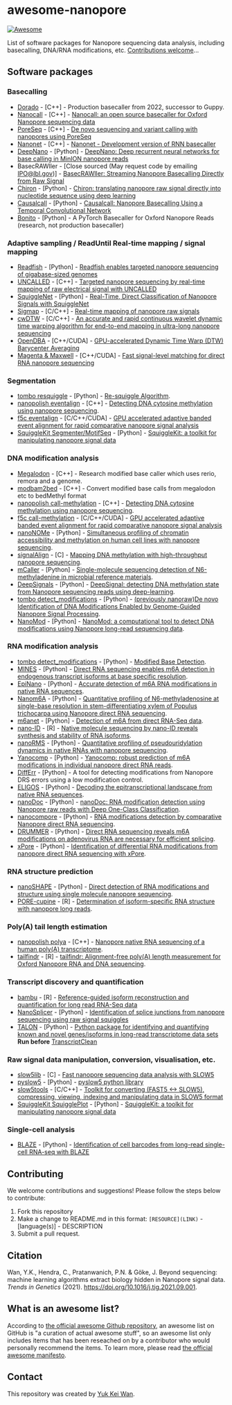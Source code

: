 # awesome-nanopore

[![Awesome](https://awesome.re/badge.svg)](https://awesome.re)

List of software packages for Nanopore sequencing data analysis, including basecalling, DNA/RNA modifications, etc. [Contributions welcome](https://github.com/goekelab/awesome-nanopore#contributing)...

## Software packages

### Basecalling

- [Dorado](https://github.com/nanoporetech/dorado) - [C++] - Production basecaller from 2022, successor to Guppy.
- [Nanocall](https://github.com/mateidavid/nanocall) - [C++] - [Nanocall: an open source basecaller for Oxford Nanopore sequencing data](https://academic.oup.com/bioinformatics/article/33/1/49/2525680)
- [PoreSeq](https://github.com/tszalay/poreseq) - [C++] - [De novo sequencing and variant calling with nanopores using PoreSeq](https://www.nature.com/articles/nbt.3360)
- [Nanonet](https://github.com/ProgramFiles/nanonet) - [C++] - [Nanonet - Development version of RNN basecaller](https://github.com/ProgramFiles/nanonet)
- [DeepNano](https://github.com/jeammimi/deepnano) - [Python] - [DeepNano: Deep recurrent neural networks for base calling in MinION nanopore reads](https://journals.plos.org/plosone/article?id=10.1371/journal.pone.0178751)
- BasecRAWller - [Close sourced (May request code by emailing IPO@lbl.gov)] - [BasecRAWller: Streaming Nanopore Basecalling Directly from Raw Signal](https://www.biorxiv.org/content/10.1101/133058v1)
- [Chiron](https://github.com/haotianteng/Chiron) - [Python] - [Chiron: translating nanopore raw signal directly into nucleotide sequence using deep learning](https://academic.oup.com/gigascience/article/7/5/giy037/4966989)
- [Causalcall](https://github.com/scutbioinformatic/causalcall) - [Python] - [Causalcall: Nanopore Basecalling Using a Temporal Convolutional Network](https://www.frontiersin.org/articles/10.3389/fgene.2019.01332/full)
- [Bonito](https://github.com/nanoporetech/bonito) - [Python] - A PyTorch Basecaller for Oxford Nanopore Reads (research, not production basecaller)

### Adaptive sampling / ReadUntil Real-time mapping / signal mapping

- [Readfish](https://github.com/LooseLab/readfish) - [Python] - [Readfish enables targeted nanopore sequencing of gigabase-sized genomes](https://www.nature.com/articles/s41587-020-00746-x)
- [UNCALLED](https://github.com/skovaka/UNCALLED) - [C++] - [Targeted nanopore sequencing by real-time mapping of raw electrical signal with UNCALLED](https://www.nature.com/articles/s41587-020-0731-9)
- [SquiggleNet](https://github.com/welch-lab/SquiggleNet) - [Python] - [Real-Time, Direct Classification of Nanopore Signals with SquiggleNet](https://www.biorxiv.org/content/10.1101/2021.01.15.426907v2)
- [Sigmap](https://github.com/haowenz/sigmap) - [C/C++] - [Real-time mapping of nanopore raw signals 
](https://academic.oup.com/bioinformatics/article/37/Supplement_1/i477/6319675)
- [cwDTW](https://github.com/realbigws/cwDTW) - [C/C++] - [An accurate and rapid continuous wavelet dynamic time warping algorithm for end-to-end mapping in ultra-long nanopore sequencing](https://academic.oup.com/bioinformatics/article/34/17/i722/5093233)
- [OpenDBA](https://github.com/nodrogluap/OpenDBA) - [C++/CUDA] - [GPU-accelerated Dynamic Time Warp (DTW) Barycenter Averaging](https://github.com/nodrogluap/OpenDBA#how-do-i-use-this-for-oxford-nanopore-data)
- [Magenta & Maxwell](https://github.com/nodrogluap/maxwell) - [C++/CUDA] - [Fast signal-level matching for direct RNA nanopore sequencing](https://github.com/nodrogluap/maxwell)

### Segmentation

- [tombo resquiggle](https://nanoporetech.github.io/tombo/resquiggle.html) - [Python] - [Re-squiggle Algorithm](https://nanoporetech.github.io/tombo/resquiggle.html).
- [nanopolish eventalign](https://github.com/jts/nanopolish) - [C++] - [Detecting DNA cytosine methylation using nanopore sequencing](https://www.nature.com/articles/nmeth.4184).
- [f5c eventalign](https://github.com/hasindu2008/f5c) - [C/C++/CUDA] - [GPU accelerated adaptive banded event alignment for rapid comparative nanopore signal analysis](https://bmcbioinformatics.biomedcentral.com/articles/10.1186/s12859-020-03697-x)
- [SquiggleKit Segmenter/MotifSeq](https://github.com/Psy-Fer/SquiggleKit) - [Python] - [SquiggleKit: a toolkit for manipulating nanopore signal data](https://academic.oup.com/bioinformatics/article/35/24/5372/5537108)

### DNA modification analysis

- [Megalodon](https://github.com/nanoporetech/megalodon) - [C++] - Research modified base caller which uses rerio, remora and a genome.
- [modbam2bed](https://github.com/epi2me-labs/modbam2bed) - [C++] - Convert modified base calls from megalodon etc to bedMethyl format
- [nanopolish call-methylation](https://github.com/jts/nanopolish) - [C++] - [Detecting DNA cytosine methylation using nanopore sequencing](https://www.nature.com/articles/nmeth.4184).
- [f5c call-methylation](https://github.com/hasindu2008/f5c) - [C/C++/CUDA] - [GPU accelerated adaptive banded event alignment for rapid comparative nanopore signal analysis](https://bmcbioinformatics.biomedcentral.com/articles/10.1186/s12859-020-03697-x)
- [nanoNOMe](https://github.com/timplab/nanoNOMe) - [Python] - [Simultaneous profiling of chromatin accessibility and methylation on human cell lines with nanopore sequencing](https://www.nature.com/articles/s41592-020-01000-7).
- [signalAlign](https://github.com/ArtRand/signalAlign) - [C] - [Mapping DNA methylation with high-throughput nanopore sequencing](https://www.nature.com/articles/nmeth.4189).
- [mCaller](https://github.com/al-mcintyre/mCaller) - [Python] - [Single-molecule sequencing detection of N6-methyladenine in microbial reference materials](https://www.nature.com/articles/s41467-019-08289-9).
- [DeepSignals](https://github.com/bioinfomaticsCSU/deepsignal) - [Python] - [DeepSignal: detecting DNA methylation state from Nanopore sequencing reads using deep-learning](https://academic.oup.com/bioinformatics/article/35/22/4586/5474907).
- [tombo detect_modifications](https://nanoporetech.github.io/tombo/modified_base_detection.html) - [Python] - [(previously nanoraw)De novo Identification of DNA Modifications Enabled by Genome-Guided Nanopore Signal Processing](https://www.biorxiv.org/content/10.1101/094672v2).
- [NanoMod](https://github.com/WGLab/NanoMod) - [Python] - [NanoMod: a computational tool to detect DNA modifications using Nanopore long-read sequencing data](https://bmcgenomics.biomedcentral.com/articles/10.1186/s12864-018-5372-8).

### RNA modification analysis

- [tombo detect_modifications](https://nanoporetech.github.io/tombo/modified_base_detection.html) - [Python] - [Modified Base Detection](https://nanoporetech.github.io/tombo/modified_base_detection.html).
- [MINES](https://github.com/YeoLab/MINES) - [Python] - [Direct RNA sequencing enables m6A detection in endogenous transcript isoforms at base specific resolution](https://rnajournal.cshlp.org/content/early/2019/10/17/rna.072785.119).
- [EpiNano](https://github.com/enovoa/EpiNano) - [Python] - [Accurate detection of m6A RNA modifications in native RNA sequences](https://www.nature.com/articles/s41467-019-11713-9).
- [Nanom6A](https://github.com/gaoyubang/nanom6A) - [Python] - [Quantitative profiling of N6-methyladenosine at single-base resolution in stem-differentiating xylem of Populus trichocarpa using Nanopore direct RNA sequencing](https://genomebiology.biomedcentral.com/articles/10.1186/s13059-020-02241-7).
- [m6anet](https://github.com/GoekeLab/m6anet) - [Python] - [Detection of m6A from direct RNA-Seq data](http://doi.org/10.5281/zenodo.4692776).
- [nano-ID](https://github.com/birdumbrella/nano-ID) - [R] - [Native molecule sequencing by nano-ID reveals synthesis and stability of RNA isoforms](https://genome.cshlp.org/content/30/9/1332.full).
- [nanoRMS](https://github.com/novoalab/nanoRMS) - [Python] - [Quantitative profiling of pseudouridylation dynamics in native RNAs with nanopore sequencing](https://www.nature.com/articles/s41587-021-00915-6?proof=t%3B).
- [Yanocomp](https://github.com/bartongroup/yanocomp) - [Python] - [Yanocomp: robust prediction of m6A modifications in individual nanopore direct RNA reads](https://www.biorxiv.org/content/10.1101/2021.06.15.448494v1).
- [DiffErr](https://github.com/bartongroup/differr_nanopore_DRS) - [Python] - A tool for detecting modifications from Nanopore DRS errors using a low modification control.
- [ELIGOS](https://gitlab.com/piroonj/eligos2) - [Python] - [Decoding the epitranscriptional landscape from native RNA sequences](https://academic.oup.com/nar/article/49/2/e7/5876284).
- [nanoDoc](https://github.com/uedaLabR/nanoDoc) - [Python] - [nanoDoc: RNA modification detection using Nanopore raw reads with Deep One-Class Classification](https://www.biorxiv.org/content/10.1101/2020.09.13.295089v1).
- [nanocompore](https://github.com/tleonardi/nanocompore) - [Python] - [RNA modifications detection by comparative Nanopore direct RNA sequencing](https://www.biorxiv.org/content/10.1101/843136v1).
- [DRUMMER](https://github.com/DepledgeLab/DRUMMER) - [Python] - [Direct RNA sequencing reveals m6A modifications on adenovirus RNA are necessary for efficient splicing](https://www.nature.com/articles/s41467-020-19787-6.pdf?origin=ppub).
- [xPore](https://github.com/GoekeLab/xpore) - [Python] - [Identification of differential RNA modifications from nanopore direct RNA sequencing with xPore](https://doi.org/10.1038/s41587-021-00949-w).

### RNA structure prediction

- [nanoSHAPE](https://github.com/physnano/rRNA_nanoSHAPE) - [Python] - [Direct detection of RNA modifications and structure using single molecule nanopore sequencing](https://www.biiorxiv.org/content/10.1101/2020.05.31.126763v1).
- [PORE-cupine](https://github.com/awjga/PORE-cupine) - [R] - [Determination of isoform-specific RNA structure with nanopore long reads](https://www.nature.com/articles/s41587-020-0712-z).

### Poly(A) tail length estimation

- [nanopolish polya](https://github.com/jts/nanopolish) - [C++] - [Nanopore native RNA sequencing of a human poly(A) transcriptome](https://www.nature.com/articles/s41592-019-0617-2?proof=t).
- [tailfindr](https://github.com/adnaniazi/tailfindr) - [R] - [tailfindr: Alignment-free poly(A) length measurement for Oxford Nanopore RNA and DNA sequencing](https://rnajournal.cshlp.org/content/early/2019/07/02/rna.071332.119).

### Transcript discovery and quantification

- [bambu](https://github.com/GoekeLab/bambu) - [R] - [Reference-guided isoform reconstruction and quantification for long read RNA-Seq data](http://www.bioconductor.org/packages/release/bioc/html/bambu.html)
- [NanoSplicer](https://github.com/shimlab/NanoSplicer) - [Python] - [Identification of splice junctions from nanopore sequencing using raw signal squiggles](https://academic.oup.com/bioinformatics/article/38/15/3741/6594111)
- [TALON](https://github.com/mortazavilab/TALON) - [Python] - [Python package for identifying and quantifying known and novel genes/isoforms in long-read transcriptome data sets](https://www.biorxiv.org/content/10.1101/672931v2) **Run before** [TranscriptClean](https://github.com/mortazavilab/TranscriptClean)

### Raw signal data manipulation, conversion, visualisation, etc.

- [slow5lib](https://github.com/hasindu2008/slow5lib) - [C] - [Fast nanopore sequencing data analysis with SLOW5
](https://www.nature.com/articles/s41587-021-01147-4)
- [pyslow5](https://pypi.org/project/pyslow5/) - [Python] - [pyslow5 python library
](https://hasindu2008.github.io/slow5lib/pyslow5_api/pyslow5.html)
- [slow5tools](https://github.com/hasindu2008/slow5tools) - [C/C++] - [Toolkit for converting (FAST5 <-> SLOW5), compressing, viewing, indexing and manipulating data in SLOW5 format](https://hasindu2008.github.io/slow5tools/)
- [SquiggleKit SquigglePlot](https://github.com/Psy-Fer/SquiggleKit) - [Python] - [SquiggleKit: a toolkit for manipulating nanopore signal data](https://academic.oup.com/bioinformatics/article/35/24/5372/5537108)

### Single-cell analysis
- [BLAZE](https://github.com/shimlab/BLAZE) - [Python] - [Identification of cell barcodes from long-read single-cell RNA-seq with BLAZE](https://www.biorxiv.org/content/10.1101/2022.08.16.504056v1)

## Contributing
We welcome contributions and suggestions! Please follow the steps below to contribute:
1. Fork this repository
2. Make a change to README.md in this format: `[RESOURCE](LINK)` - [language(s)] - DESCRIPTION
3. Submit a pull request.

## Citation
Wan, Y.K., Hendra, C., Pratanwanich, P.N. & Göke, J. Beyond sequencing: machine learning algorithms extract biology hidden in Nanopore signal data. *Trends in Genetics* (2021). https://doi.org/10.1016/j.tig.2021.09.001.

## What is an awesome list?
According to [the official awesome Github repository](https://github.com/sindresorhus/awesome), an awesome list on GitHub is "a curation of actual awesome stuff", so an awesome list only includes items that has been reseached on by a contributor who would personally recommend the items. To learn more, please read [the official awesome manifesto](https://github.com/sindresorhus/awesome/blob/main/awesome.md).

## Contact
This repository was created by [Yuk Kei Wan](https://github.com/yuukiiwa).
